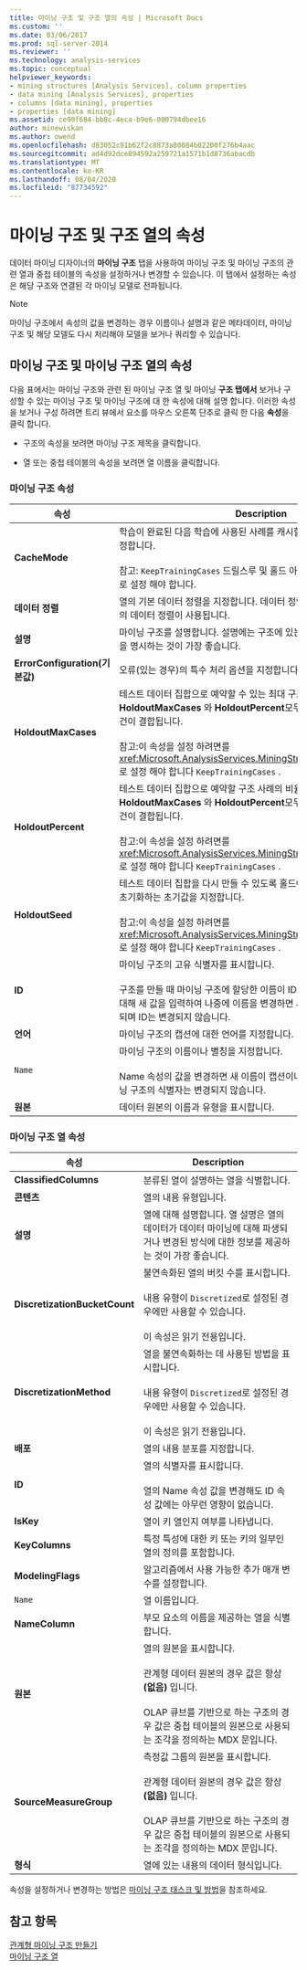 ```yaml
---
title: 마이닝 구조 및 구조 열의 속성 | Microsoft Docs
ms.custom: ''
ms.date: 03/06/2017
ms.prod: sql-server-2014
ms.reviewer: ''
ms.technology: analysis-services
ms.topic: conceptual
helpviewer_keywords:
- mining structures [Analysis Services], column properties
- data mining [Analysis Services], properties
- columns [data mining], properties
- properties [data mining]
ms.assetid: ce90f684-bb8c-4eca-b9e6-000794dbee16
author: minewiskan
ms.author: owend
ms.openlocfilehash: d83052c91b62f2c8873a80084b02200f276b4aac
ms.sourcegitcommit: ad4d92dce894592a259721a1571b1d8736abacdb
ms.translationtype: MT
ms.contentlocale: ko-KR
ms.lasthandoff: 08/04/2020
ms.locfileid: "87734592"
---
```

# <a name="properties-for-mining-structure-and-structure-columns"></a>마이닝 구조 및 구조 열의 속성
  데이터 마이닝 디자이너의 **마이닝 구조** 탭을 사용하여 마이닝 구조 및 마이닝 구조의 관련 열과 중첩 테이블의 속성을 설정하거나 변경할 수 있습니다. 이 탭에서 설정하는 속성은 해당 구조와 연결된 각 마이닝 모델로 전파됩니다.  
  
> [!NOTE]  
>  마이닝 구조에서 속성의 값을 변경하는 경우 이름이나 설명과 같은 메타데이터, 마이닝 구조 및 해당 모델도 다시 처리해야 모델을 보거나 쿼리할 수 있습니다.  
  
## <a name="properties-of-mining-structures-and-mining-structure-columns"></a>마이닝 구조 및 마이닝 구조 열의 속성  
 다음 표에서는 마이닝 구조와 관련 된 마이닝 구조 열 및 마이닝 **구조 탭에서** 보거나 구성할 수 있는 마이닝 구조 및 마이닝 구조에 대 한 속성에 대해 설명 합니다. 이러한 속성을 보거나 구성 하려면 트리 뷰에서 요소를 마우스 오른쪽 단추로 클릭 한 다음 **속성**을 클릭 합니다.  
  
-   구조의 속성을 보려면 마이닝 구조 제목을 클릭합니다.  
  
-   열 또는 중첩 테이블의 속성을 보려면 열 이름을 클릭합니다.  
  
### <a name="properties-of-the-mining-structure"></a>마이닝 구조 속성  
  
|속성|Description|  
|--------------|-----------------|  
|**CacheMode**|학습이 완료된 다음 학습에 사용된 사례를 캐시할지, 아니면 삭제할지를 지정합니다.<br /><br /> 참고: `KeepTrainingCases` 드릴스루 및 홀드 아웃을 사용 하려면이 속성을로 설정 해야 합니다.|  
|**데이터 정렬**|열의 기본 데이터 정렬을 지정합니다. 데이터 정렬을 지정하지 않으면 서버의 데이터 정렬이 사용됩니다.|  
|**설명**|마이닝 구조를 설명합니다. 설명에는 구조에 있는 데이터의 용도와 컴퍼지션을 명시하는 것이 가장 좋습니다.|  
|**ErrorConfiguration(기본값)**|오류(있는 경우)의 특수 처리 옵션을 지정합니다.|  
|**HoldoutMaxCases**|테스트 데이터 집합으로 예약할 수 있는 최대 구조 사례 수를 지정합니다.  **HoldoutMaxCases** 와 **HoldoutPercent**모두에 대한 값을 지정하면 조건이 결합됩니다.<br /><br /> 참고:이 속성을 설정 하려면를 <xref:Microsoft.AnalysisServices.MiningStructure.CacheMode%2A> 로 설정 해야 합니다 `KeepTrainingCases` .|  
|**HoldoutPercent**|테스트 데이터 집합으로 예약할 구조 사례의 비율을 지정합니다. **HoldoutMaxCases** 와 **HoldoutPercent**모두에 대한 값을 지정하면 조건이 결합됩니다.<br /><br /> 참고:이 속성을 설정 하려면를 <xref:Microsoft.AnalysisServices.MiningStructure.CacheMode%2A> 로 설정 해야 합니다 `KeepTrainingCases` .|  
|**HoldoutSeed**|테스트 데이터 집합을 다시 만들 수 있도록 홀드아웃 테스트 집합의 분할을 초기화하는 초기값을 지정합니다.<br /><br /> 참고:이 속성을 설정 하려면를 <xref:Microsoft.AnalysisServices.MiningStructure.CacheMode%2A> 로 설정 해야 합니다 `KeepTrainingCases` .|  
|**ID**|마이닝 구조의 고유 식별자를 표시합니다.<br /><br /> 구조를 만들 때 마이닝 구조에 할당한 이름이 ID로 사용됩니다. `Name` 속성에 대해 새 값을 입력하여 나중에 이름을 변경하면 새 이름이 별칭으로만 사용되며 ID는 변경되지 않습니다.|  
|**언어**|마이닝 구조의 캡션에 대한 언어를 지정합니다.|  
|`Name`|마이닝 구조의 이름이나 별칭을 지정합니다.<br /><br /> Name 속성의 값을 변경하면 새 이름이 캡션이나 별칭으로만 사용되며 마이닝 구조의 식별자는 변경되지 않습니다.|  
|**원본**|데이터 원본의 이름과 유형을 표시합니다.|  
  
### <a name="properties-of-the-mining-structure-columns"></a>마이닝 구조 열 속성  
  
|속성|Description|  
|--------------|-----------------|  
|**ClassifiedColumns**|분류된 열이 설명하는 열을 식별합니다.|  
|**콘텐츠**|열의 내용 유형입니다.|  
|**설명**|열에 대해 설명합니다. 열 설명은 열의 데이터가 데이터 마이닝에 대해 파생되거나 변경된 방식에 대한 정보를 제공하는 것이 가장 좋습니다.|  
|**DiscretizationBucketCount**|불연속화된 열의 버킷 수를 표시합니다.<br /><br /> 내용 유형이 `Discretized`로 설정된 경우에만 사용할 수 있습니다.<br /><br /> 이 속성은 읽기 전용입니다.|  
|**DiscretizationMethod**|열을 불연속화하는 데 사용된 방법을 표시합니다.<br /><br /> 내용 유형이 `Discretized`로 설정된 경우에만 사용할 수 있습니다.<br /><br /> 이 속성은 읽기 전용입니다.|  
|**배포**|열의 내용 분포를 지정합니다.|  
|**ID**|열의 식별자를 표시합니다.<br /><br /> 열의 Name 속성 값을 변경해도 ID 속성 값에는 아무런 영향이 없습니다.|  
|**IsKey**|열이 키 열인지 여부를 나타냅니다.|  
|**KeyColumns**|특정 특성에 대한 키 또는 키의 일부인 열의 정의를 포함합니다.|  
|**ModelingFlags**|알고리즘에서 사용 가능한 추가 매개 변수를 설정합니다.|  
|`Name`|열 이름입니다.|  
|**NameColumn**|부모 요소의 이름을 제공하는 열을 식별합니다.|  
|**원본**|열의 원본을 표시합니다.<br /><br /> 관계형 데이터 원본의 경우 값은 항상 **(없음)** 입니다.<br /><br /> OLAP 큐브를 기반으로 하는 구조의 경우 값은 중첩 테이블의 원본으로 사용되는 조각을 정의하는 MDX 문입니다.|  
|**SourceMeasureGroup**|측정값 그룹의 원본을 표시합니다.<br /><br /> 관계형 데이터 원본의 경우 값은 항상 **(없음)** 입니다.<br /><br /> OLAP 큐브를 기반으로 하는 구조의 경우 값은 중첩 테이블의 원본으로 사용되는 조각을 정의하는 MDX 문입니다.|  
|**형식**|열에 있는 내용의 데이터 형식입니다.|  
  
 속성을 설정하거나 변경하는 방법은 [마이닝 구조 태스크 및 방법](mining-structure-tasks-and-how-tos.md)을 참조하세요.  
  
## <a name="see-also"></a>참고 항목  
 [관계형 마이닝 구조 만들기](create-a-relational-mining-structure.md)   
 [마이닝 구조 열](mining-structure-columns.md)  
  
  
